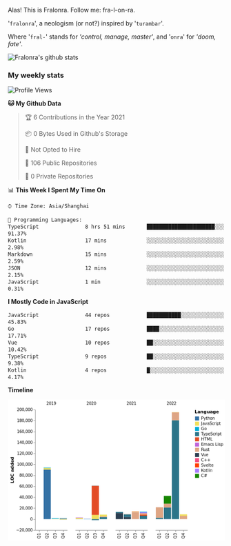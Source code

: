 Alas! This is Fralonra. Follow me: fra-l-on-ra.

'`fralonra`', a neologism (or not?) inspired by '`turambar`'.

Where '`fral-`' stands for *'control, manage, master'*, and '`onra`' for *'doom, fate'*.

![Fralonra's github stats](https://github-readme-stats.vercel.app/api?username=fralonra)

### My weekly stats

<!--START_SECTION:waka-->
![Profile Views](http://img.shields.io/badge/Profile%20Views-1-blue)

**🐱 My Github Data** 

> 🏆 6 Contributions in the Year 2021
 > 
> 📦 0 Bytes Used in Github's Storage 
 > 
> 🚫 Not Opted to Hire
 > 
> 📜 106 Public Repositories 
 > 
> 🔑 0 Private Repositories  
 > 
📊 **This Week I Spent My Time On** 

```text
⌚︎ Time Zone: Asia/Shanghai

💬 Programming Languages: 
TypeScript               8 hrs 51 mins       ██████████████████████░░░   91.37% 
Kotlin                   17 mins             ░░░░░░░░░░░░░░░░░░░░░░░░░   2.98% 
Markdown                 15 mins             ░░░░░░░░░░░░░░░░░░░░░░░░░   2.59% 
JSON                     12 mins             ░░░░░░░░░░░░░░░░░░░░░░░░░   2.15% 
JavaScript               1 min               ░░░░░░░░░░░░░░░░░░░░░░░░░   0.31%

```

**I Mostly Code in JavaScript** 

```text
JavaScript               44 repos            ███████████░░░░░░░░░░░░░░   45.83% 
Go                       17 repos            ████░░░░░░░░░░░░░░░░░░░░░   17.71% 
Vue                      10 repos            ██░░░░░░░░░░░░░░░░░░░░░░░   10.42% 
TypeScript               9 repos             ██░░░░░░░░░░░░░░░░░░░░░░░   9.38% 
Kotlin                   4 repos             █░░░░░░░░░░░░░░░░░░░░░░░░   4.17%

```


**Timeline**

![Chart not found](https://raw.githubusercontent.com/fralonra/fralonra/master/charts/bar_graph.png) 


<!--END_SECTION:waka-->